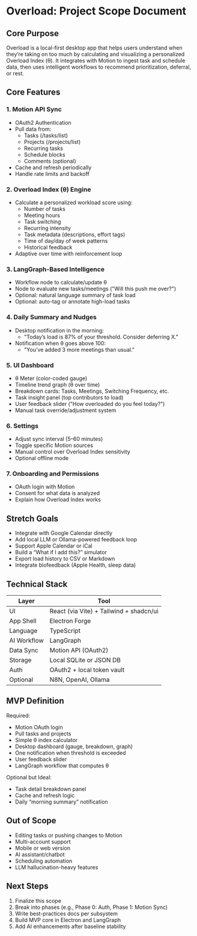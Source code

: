 # Overload: Project Scope Document

## Core Purpose

Overload is a local-first desktop app that helps users understand when they’re taking on too much by calculating and visualizing a personalized Overload Index (θ). It integrates with Motion to ingest task and schedule data, then uses intelligent workflows to recommend prioritization, deferral, or rest.

## Core Features

### 1. Motion API Sync

- OAuth2 Authentication
- Pull data from:
  - Tasks (/tasks/list)
  - Projects (/projects/list)
  - Recurring tasks
  - Schedule blocks
  - Comments (optional)
- Cache and refresh periodically
- Handle rate limits and backoff

### 2. Overload Index (θ) Engine

- Calculate a personalized workload score using:
  - Number of tasks
  - Meeting hours
  - Task switching
  - Recurring intensity
  - Task metadata (descriptions, effort tags)
  - Time of day/day of week patterns
  - Historical feedback
- Adaptive over time with reinforcement loop

### 3. LangGraph-Based Intelligence

- Workflow node to calculate/update θ
- Node to evaluate new tasks/meetings ("Will this push me over?")
- Optional: natural language summary of task load
- Optional: auto-tag or annotate high-load tasks

### 4. Daily Summary and Nudges

- Desktop notification in the morning:
  - "Today’s load is 87% of your threshold. Consider deferring X."
- Notification when θ goes above 100:
  - "You’ve added 3 more meetings than usual."

### 5. UI Dashboard

- θ Meter (color-coded gauge)
- Timeline trend graph (θ over time)
- Breakdown cards: Tasks, Meetings, Switching Frequency, etc.
- Task insight panel (top contributors to load)
- User feedback slider ("How overloaded do you feel today?")
- Manual task override/adjustment system

### 6. Settings

- Adjust sync interval (5–60 minutes)
- Toggle specific Motion sources
- Manual control over Overload Index sensitivity
- Optional offline mode

### 7. Onboarding and Permissions

- OAuth login with Motion
- Consent for what data is analyzed
- Explain how Overload Index works

## Stretch Goals

- Integrate with Google Calendar directly
- Add local LLM or Ollama-powered feedback loop
- Support Apple Calendar or iCal
- Build a “What if I add this?” simulator
- Export load history to CSV or Markdown
- Integrate biofeedback (Apple Health, sleep data)

## Technical Stack

| Layer          | Tool                                  |
|----------------|---------------------------------------|
| UI             | React (via Vite) + Tailwind + shadcn/ui |
| App Shell      | Electron Forge                        |
| Language       | TypeScript                            |
| AI Workflow    | LangGraph                             |
| Data Sync      | Motion API (OAuth2)                   |
| Storage        | Local SQLite or JSON DB               |
| Auth           | OAuth2 + local token vault            |
| Optional       | N8N, OpenAI, Ollama                   |

## MVP Definition

Required:
- Motion OAuth login
- Pull tasks and projects
- Simple θ index calculator
- Desktop dashboard (gauge, breakdown, graph)
- One notification when threshold is exceeded
- User feedback slider
- LangGraph workflow that computes θ

Optional but Ideal:
- Task detail breakdown panel
- Cache and refresh logic
- Daily “morning summary” notification

## Out of Scope

- Editing tasks or pushing changes to Motion
- Multi-account support
- Mobile or web version
- AI assistant/chatbot
- Scheduling automation
- LLM hallucination-heavy features

## Next Steps

1. Finalize this scope
2. Break into phases (e.g., Phase 0: Auth, Phase 1: Motion Sync)
3. Write best-practices docs per subsystem
4. Build MVP core in Electron and LangGraph
5. Add AI enhancements after baseline stability

